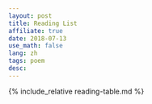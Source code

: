 ```yaml
---
layout: post
title: Reading List
affiliate: true
date: 2018-07-13
use_math: false
lang: zh
tags: poem
desc: 
---
```


{% include_relative reading-table.md %}
